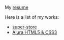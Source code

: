 My [resume](https://axell-brendow.github.io/resume/)

Here is a list of my works:

- [super-store](https://axell-brendow.github.io/super-store/)
- [Alura HTML5 & CSS3](https://axell-brendow.github.io/html5-css3-ii-alura/)

